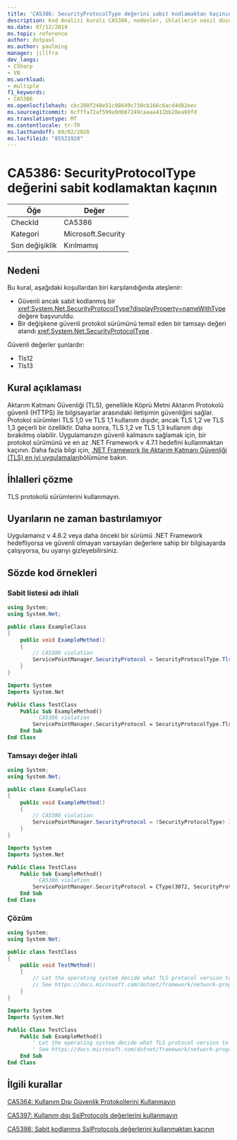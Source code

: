```yaml
---
title: 'CA5386: SecurityProtocolType değerini sabit kodlamaktan kaçının'
description: Kod Analizi kuralı CA5386, nedenler, ihlallerin nasıl düzeltileceğini ve ne zaman bastıralınacağını içeren bilgiler sağlar.
ms.date: 07/12/2019
ms.topic: reference
author: dotpaul
ms.author: paulming
manager: jillfra
dev_langs:
- CSharp
- VB
ms.workload:
- multiple
f1_keywords:
- CA5386
ms.openlocfilehash: cbc208f248e51c08649c738cb166c6acd4d82eec
ms.sourcegitcommit: 6cfffa72af599a9d667249caaaa411bb28ea69fd
ms.translationtype: MT
ms.contentlocale: tr-TR
ms.lasthandoff: 09/02/2020
ms.locfileid: "85521920"
---
```

# <a name="ca5386-avoid-hardcoding-securityprotocoltype-value"></a>CA5386: SecurityProtocolType değerini sabit kodlamaktan kaçının

|Öğe|Değer|
|-|-|
|CheckId|CA5386|
|Kategori|Microsoft.Security|
|Son değişiklik|Kırılmamış|

## <a name="cause"></a>Nedeni

Bu kural, aşağıdaki koşullardan biri karşılandığında ateşlenir:
- Güvenli ancak sabit kodlanmış bir <xref:System.Net.SecurityProtocolType?displayProperty=nameWithType> değere başvuruldu.
- Bir değişkene güvenli protokol sürümünü temsil eden bir tamsayı değeri atandı <xref:System.Net.SecurityProtocolType> .

Güvenli değerler şunlardır:
- Tls12
- Tls13

## <a name="rule-description"></a>Kural açıklaması

Aktarım Katmanı Güvenliği (TLS), genellikle Köprü Metni Aktarım Protokolü güvenli (HTTPS) ile bilgisayarlar arasındaki iletişimin güvenliğini sağlar. Protokol sürümleri TLS 1,0 ve TLS 1,1 kullanım dışıdır, ancak TLS 1,2 ve TLS 1,3 geçerli bir özelliktir. Daha sonra, TLS 1,2 ve TLS 1,3 kullanım dışı bırakılmış olabilir. Uygulamanızın güvenli kalmasını sağlamak için, bir protokol sürümünü ve en az .NET Framework v 4.7.1 hedefini kullanmaktan kaçının. Daha fazla bilgi için, [.NET Framework Ile Aktarım Katmanı Güvenliği (TLS) en iyi uygulamaları](/dotnet/framework/network-programming/tls)bölümüne bakın.

## <a name="how-to-fix-violations"></a>İhlalleri çözme

TLS protokolü sürümlerini kullanmayın.

## <a name="when-to-suppress-warnings"></a>Uyarıların ne zaman bastırılamıyor

Uygulamanız v 4.6.2 veya daha önceki bir sürümü .NET Framework hedefliyorsa ve güvenli olmayan varsayılan değerlere sahip bir bilgisayarda çalışıyorsa, bu uyarıyı gizleyebilirsiniz.

## <a name="pseudo-code-examples"></a>Sözde kod örnekleri

### <a name="enumeration-name-violation"></a>Sabit listesi adı ihlali

```csharp
using System;
using System.Net;

public class ExampleClass
{
    public void ExampleMethod()
    {
        // CA5386 violation
        ServicePointManager.SecurityProtocol = SecurityProtocolType.Tls12;
    }
}
```

```vb
Imports System
Imports System.Net

Public Class TestClass
    Public Sub ExampleMethod()
        ' CA5386 violation
        ServicePointManager.SecurityProtocol = SecurityProtocolType.Tls12
    End Sub
End Class
```

### <a name="integer-value-violation"></a>Tamsayı değer ihlali

```csharp
using System;
using System.Net;

public class ExampleClass
{
    public void ExampleMethod()
    {
        // CA5386 violation
        ServicePointManager.SecurityProtocol = (SecurityProtocolType) 3072;    // TLS 1.2
    }
}
```

```vb
Imports System
Imports System.Net

Public Class TestClass
    Public Sub ExampleMethod()
        ' CA5386 violation
        ServicePointManager.SecurityProtocol = CType(3072, SecurityProtocolType)   ' TLS 1.2
    End Sub
End Class
```

### <a name="solution"></a>Çözüm

```csharp
using System;
using System.Net;

public class TestClass
{
    public void TestMethod()
    {
        // Let the operating system decide what TLS protocol version to use.
        // See https://docs.microsoft.com/dotnet/framework/network-programming/tls
    }
}
```

```vb
Imports System
Imports System.Net

Public Class TestClass
    Public Sub ExampleMethod()
        ' Let the operating system decide what TLS protocol version to use.
        ' See https://docs.microsoft.com/dotnet/framework/network-programming/tls
    End Sub
End Class
```

## <a name="related-rules"></a>İlgili kurallar

[CA5364: Kullanım Dışı Güvenlik Protokollerini Kullanmayın](ca5364.md)

[CA5397: Kullanım dışı SslProtocols değerlerini kullanmayın](ca5397.md)

[CA5398: Sabit kodlanmış SslProtocols değerlerini kullanmaktan kaçının](ca5398.md)
